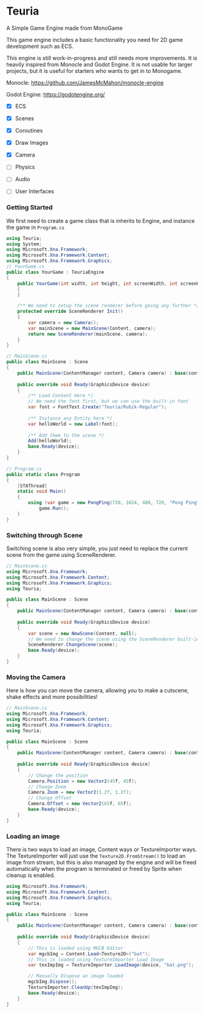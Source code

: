 # Teuria
 A Simple Game Engine made from MonoGame
 
 This game engine includes a basic functionality you need for 2D game development such as ECS.
 
 This engine is still work-in-progress and still needs more improvements. It is heavily inspired from Monocle and Godot Engine. It is not usable for larger projects, but it is useful for starters who wants to get in to Monogame.

 Monocle: https://github.com/JamesMcMahon/monocle-engine

 Godot Engine: https://godotengine.org/
 
 - [x] ECS
 - [x] Scenes
 - [x] Coroutines
 - [x] Draw Images
 - [x] Camera
 - [ ] Physics
 - [ ] Audio
 - [ ] User Interfaces
 

### Getting Started

We first need to create a game class that is inherits to Engine, and instance the game in `Program.cs`
```csharp
using Teuria;
using System;
using Microsoft.Xna.Framework;
using Microsoft.Xna.Framework.Content;
using Microsoft.Xna.Framework.Graphics;
// YourGame.cs
public class YourGame : TeuriaEngine
{
    public YourGame(int width, int height, int screenWidth, int screenHeight, string windowTitle, bool fullScreen) : base(width, height, screenWidth, screenHeight, windowTitle, fullScreen)
    {
    }

    /** We need to setup the scene renderer before going any further */
    protected override SceneRenderer Init()
    {
        var camera = new Camera();
		var mainScene = new MainScene(Content, camera);
        return new SceneRenderer(mainScene, camera);
    }
}

// MainScene.cs
public class MainScene : Scene 
{
	public MainScene(ContentManager content, Camera camera) : base(content, camera) {}
	
	public override void Ready(GraphicsDevice device) 
	{
		/** Load Content Here */
		// We need the font first, but we can use the built-in font
		var font = FontText.Create("Teuria/Rubik-Regular");
		
		/** Instance any Entity here */
		var helloWorld = new Label(font);
		
		/** Add them to the scene */
		Add(helloWorld);
		base.Ready(device);
	}
}

// Program.cs
public static class Program
{
    [STAThread]
    static void Main()
    {
        using (var game = new PongPing(720, 1024, 480, 720, "Pong Ping", false))
            game.Run();
    }
}
```

### Switching through Scene
Switching scene is also very simple, you just need to replace the current scene from the game using SceneRenderer.

```csharp
// MainScene.cs
using Microsoft.Xna.Framework;
using Microsoft.Xna.Framework.Content;
using Microsoft.Xna.Framework.Graphics;
using Teuria;

public class MainScene : Scene 
{
	public MainScene(ContentManager content, Camera camera) : base(content, camera) {}
	
	public override void Ready(GraphicsDevice device) 
	{
		var scene = new NewScene(Content, null);
        // We need to change the scene using the SceneRenderer built-in to Scene
        SceneRenderer.ChangeScene(scene);
		base.Ready(device);
	}
}
```

### Moving the Camera
Here is how you can move the camera, allowing you to make a cutscene, shake effects and more possibilities!

```csharp
// MainScene.cs
using Microsoft.Xna.Framework;
using Microsoft.Xna.Framework.Content;
using Microsoft.Xna.Framework.Graphics;
using Teuria;

public class MainScene : Scene 
{
	public MainScene(ContentManager content, Camera camera) : base(content, camera) {}
	
	public override void Ready(GraphicsDevice device) 
	{
        // Change the position
        Camera.Position = new Vector2(45f, 45f);
        // Change Zoom
        Camera.Zoom = new Vector2(1.2f, 1.2f);
        // Change Offset
        Camera.Offset = new Vector2(65f, 65f);
		base.Ready(device);
	}
}
```

### Loading an image

There is two ways to load an image, Content ways or TextureImporter ways. The TextureImporter will just use the `Texture2D.FromStream()` to load an image from stream, but this is also managed by the engine and will be freed automatically when the program is terminated or freed by Sprite when cleanup is enabled.

```csharp
using Microsoft.Xna.Framework;
using Microsoft.Xna.Framework.Content;
using Microsoft.Xna.Framework.Graphics;
using Teuria;

public class MainScene : Scene 
{
	public MainScene(ContentManager content, Camera camera) : base(content, camera) {}
	
	public override void Ready(GraphicsDevice device) 
	{
		// This is loaded using MGCB Editor
        var mgcbImg = Content.Load<Texture2D>("bat");
		// This is loaded using TextureImporter Load Image
		var texImpImg = TextureImporter.LoadImage(device, "bat.png");

		// Manually Dispose an image loaded
		mgcbImg.Dispose();
		TextureImporter.CleanUp(texImpImg);
		base.Ready(device);
	}
}
```